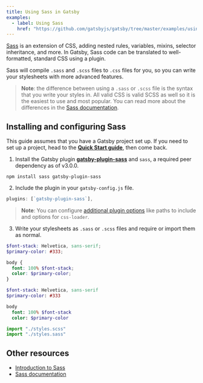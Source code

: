 ```yaml
---
title: Using Sass in Gatsby
examples:
  - label: Using Sass
    href: "https://github.com/gatsbyjs/gatsby/tree/master/examples/using-sass"
---
```


[Sass](https://sass-lang.com) is an extension of CSS, adding nested rules, variables, mixins, selector inheritance, and more. In Gatsby, Sass code can be translated to well-formatted, standard CSS using a plugin.

Sass will compile `.sass` and `.scss` files to `.css` files for you, so you can write your stylesheets with more advanced features.

> **Note**: the difference between using a `.sass` or `.scss` file is the syntax that you write your styles in. All valid CSS is valid SCSS as well so it is the easiest to use and most popular. You can read more about the differences in the [Sass documentation](https://sass-lang.com/documentation/syntax).

## Installing and configuring Sass

This guide assumes that you have a Gatsby project set up. If you need to set up a project, head to the [**Quick Start guide**](/docs/quick-start/), then come back.

1. Install the Gatsby plugin [**gatsby-plugin-sass**](/plugins/gatsby-plugin-sass/) and `sass`, a required peer dependency as of v3.0.0.

```shell
npm install sass gatsby-plugin-sass
```

2. Include the plugin in your `gatsby-config.js` file.

```javascript:title=gatsby-config.js
plugins: [`gatsby-plugin-sass`],
```

> **Note**: You can configure [additional plugin options](/plugins/gatsby-plugin-sass/#other-options) like paths to include and options for `css-loader`.

3. Write your stylesheets as `.sass` or `.scss` files and require or import them as normal.

```css:title=styles.scss
$font-stack: Helvetica, sans-serif;
$primary-color: #333;

body {
  font: 100% $font-stack;
  color: $primary-color;
}
```

```css:title=styles.sass
$font-stack: Helvetica, sans-serif
$primary-color: #333

body
  font: 100% $font-stack
  color: $primary-color
```

```javascript
import "./styles.scss"
import "./styles.sass"
```

## Other resources

- [Introduction to Sass](https://designmodo.com/introduction-sass/)
- [Sass documentation](https://sass-lang.com/documentation)
